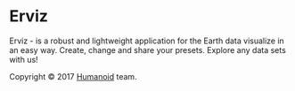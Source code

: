 # Erviz


Erviz - is a robust and lightweight application for the Earth data visualize in an easy way.
Create, change and share your presets. Explore any data sets with us!

Copyright © 2017 [Humanoid](https://2017.spaceappschallenge.org/challenges/ideate-and-create/data-concierge/teams/humanoids/stream) team.